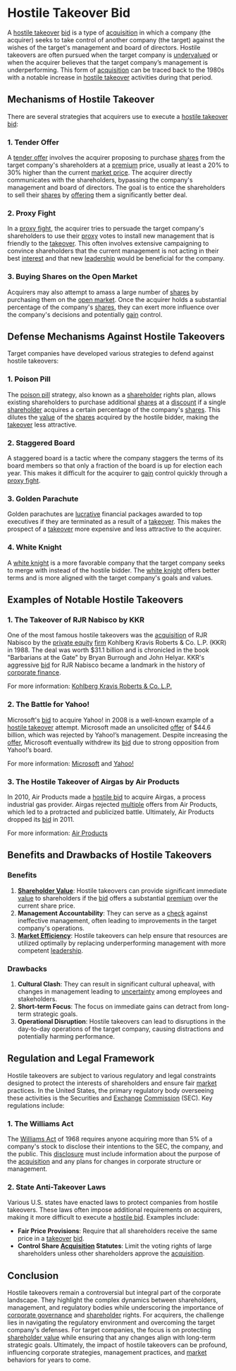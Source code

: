 # Hostile Takeover Bid

A [hostile takeover](../h/hostile_takeover.md) [bid](../b/bid.md) is a type of [acquisition](../a/acquisition.md) in which a company (the acquirer) seeks to take control of another company (the target) against the wishes of the target's management and board of directors. Hostile takeovers are often pursued when the target company is [undervalued](../u/undervalued.md) or when the acquirer believes that the target company’s management is underperforming. This form of [acquisition](../a/acquisition.md) can be traced back to the 1980s with a notable increase in [hostile takeover](../h/hostile_takeover.md) activities during that period.

## Mechanisms of Hostile Takeover

There are several strategies that acquirers use to execute a [hostile takeover](../h/hostile_takeover.md) [bid](../b/bid.md):

### 1. Tender Offer

A [tender offer](../t/tender_offer.md) involves the acquirer proposing to purchase [shares](../s/shares.md) from the target company's shareholders at a [premium](../p/premium.md) price, usually at least a 20% to 30% higher than the current [market price](../m/market_price.md). The acquirer directly communicates with the shareholders, bypassing the company's management and board of directors. The goal is to entice the shareholders to sell their [shares](../s/shares.md) by [offering](../o/offering.md) them a significantly better deal.

### 2. Proxy Fight

In a [proxy fight](../p/proxy_fight.md), the acquirer tries to persuade the target company's shareholders to use their [proxy](../p/proxy.md) votes to install new management that is friendly to the [takeover](../t/takeover.md). This often involves extensive campaigning to convince shareholders that the current management is not acting in their best [interest](../i/interest.md) and that new [leadership](../l/leadership.md) would be beneficial for the company.

### 3. Buying Shares on the Open Market

Acquirers may also attempt to amass a large number of [shares](../s/shares.md) by purchasing them on the [open market](../o/open_market.md). Once the acquirer holds a substantial percentage of the company's [shares](../s/shares.md), they can exert more influence over the company's decisions and potentially [gain](../g/gain.md) control.

## Defense Mechanisms Against Hostile Takeovers

Target companies have developed various strategies to defend against hostile takeovers:

### 1. Poison Pill

The [poison pill](../p/poison_pill.md) strategy, also known as a [shareholder](../s/shareholder.md) rights plan, allows existing shareholders to purchase additional [shares](../s/shares.md) at a [discount](../d/discount.md) if a single [shareholder](../s/shareholder.md) acquires a certain percentage of the company's [shares](../s/shares.md). This dilutes the [value](../v/value.md) of the [shares](../s/shares.md) acquired by the hostile bidder, making the [takeover](../t/takeover.md) less attractive.

### 2. Staggered Board

A staggered board is a tactic where the company staggers the terms of its board members so that only a fraction of the board is up for election each year. This makes it difficult for the acquirer to [gain](../g/gain.md) control quickly through a [proxy fight](../p/proxy_fight.md).

### 3. Golden Parachute

Golden parachutes are [lucrative](../l/lucrative.md) financial packages awarded to top executives if they are terminated as a result of a [takeover](../t/takeover.md). This makes the prospect of a [takeover](../t/takeover.md) more expensive and less attractive to the acquirer.

### 4. White Knight

A [white knight](../w/white_knight.md) is a more favorable company that the target company seeks to merge with instead of the hostile bidder. The [white knight](../w/white_knight.md) offers better terms and is more aligned with the target company's goals and values.

## Examples of Notable Hostile Takeovers

### 1. The Takeover of RJR Nabisco by KKR

One of the most famous hostile takeovers was the [acquisition](../a/acquisition.md) of RJR Nabisco by the [private equity](../p/private_equity.md) [firm](../f/firm.md) Kohlberg Kravis Roberts & Co. L.P. (KKR) in 1988. The deal was worth $31.1 billion and is chronicled in the book "Barbarians at the Gate" by Bryan Burrough and John Helyar. KKR's aggressive [bid](../b/bid.md) for RJR Nabisco became a landmark in the history of [corporate finance](../c/corporate_finance.md).

For more information: [Kohlberg Kravis Roberts & Co. L.P.](https://www.kkr.com/)

### 2. The Battle for Yahoo!

Microsoft's [bid](../b/bid.md) to acquire Yahoo! in 2008 is a well-known example of a [hostile takeover](../h/hostile_takeover.md) attempt. Microsoft made an unsolicited [offer](../o/offer.md) of $44.6 billion, which was rejected by Yahoo!’s management. Despite increasing the [offer](../o/offer.md), Microsoft eventually withdrew its [bid](../b/bid.md) due to strong opposition from Yahoo!’s board.

For more information: [Microsoft](https://www.microsoft.com/) and [Yahoo!](https://www.yahoo.com/)

### 3. The Hostile Takeover of Airgas by Air Products

In 2010, Air Products made a [hostile bid](../h/hostile_bid.md) to acquire Airgas, a process industrial gas provider. Airgas rejected [multiple](../m/multiple.md) offers from Air Products, which led to a protracted and publicized battle. Ultimately, Air Products dropped its [bid](../b/bid.md) in 2011.

For more information: [Air Products](https://www.airproducts.com/)

## Benefits and Drawbacks of Hostile Takeovers

### Benefits

1. **[Shareholder Value](../s/shareholder_value.md)**: Hostile takeovers can provide significant immediate [value](../v/value.md) to shareholders if the [bid](../b/bid.md) offers a substantial [premium](../p/premium.md) over the current share price.
2. **Management Accountability**: They can serve as a [check](../c/check.md) against ineffective management, often leading to improvements in the target company's operations.
3. **[Market Efficiency](../m/market_efficiency.md)**: Hostile takeovers can help ensure that resources are utilized optimally by replacing underperforming management with more competent [leadership](../l/leadership.md).

### Drawbacks

1. **Cultural Clash**: They can result in significant cultural upheaval, with changes in management leading to [uncertainty](../u/uncertainty_in_trading.md) among employees and stakeholders.
2. **Short-term Focus**: The focus on immediate gains can detract from long-term strategic goals.
3. **Operational Disruption**: Hostile takeovers can lead to disruptions in the day-to-day operations of the target company, causing distractions and potentially harming performance.

## Regulation and Legal Framework

Hostile takeovers are subject to various regulatory and legal constraints designed to protect the interests of shareholders and ensure fair [market](../m/market.md) practices. In the United States, the primary regulatory body overseeing these activities is the Securities and [Exchange](../e/exchange.md) [Commission](../c/commission.md) (SEC). Key regulations include:

### 1. The Williams Act

The [Williams Act](../w/williams_act.md) of 1968 requires anyone acquiring more than 5% of a company's stock to disclose their intentions to the SEC, the company, and the public. This [disclosure](../d/disclosure.md) must include information about the purpose of the [acquisition](../a/acquisition.md) and any plans for changes in corporate structure or management.

### 2. State Anti-Takeover Laws

Various U.S. states have enacted laws to protect companies from hostile takeovers. These laws often impose additional requirements on acquirers, making it more difficult to execute a [hostile bid](../h/hostile_bid.md). Examples include:

- **Fair Price Provisions**: Require that all shareholders receive the same price in a [takeover](../t/takeover.md) [bid](../b/bid.md).
- **Control Share [Acquisition](../a/acquisition.md) Statutes**: Limit the voting rights of large shareholders unless other shareholders approve the [acquisition](../a/acquisition.md).

## Conclusion

Hostile takeovers remain a controversial but integral part of the corporate landscape. They highlight the complex dynamics between shareholders, management, and regulatory bodies while underscoring the importance of [corporate governance](../c/corporate_governance.md) and [shareholder](../s/shareholder.md) rights. For acquirers, the challenge lies in navigating the regulatory environment and overcoming the target company's defenses. For target companies, the focus is on protecting [shareholder value](../s/shareholder_value.md) while ensuring that any changes align with long-term strategic goals. Ultimately, the impact of hostile takeovers can be profound, influencing corporate strategies, management practices, and [market](../m/market.md) behaviors for years to come.